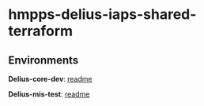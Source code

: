 # hmpps-delius-iaps-shared-terraform

## Environments

**Delius-core-dev**: [readme](https://github.com/ministryofjustice/hmpps-delius-iaps-shared-terraform/tree/master/docs/delius-core-dev)

**Delius-mis-test**: [readme](https://github.com/ministryofjustice/hmpps-delius-iaps-shared-terraform/tree/master/docs/delius-mis-test)